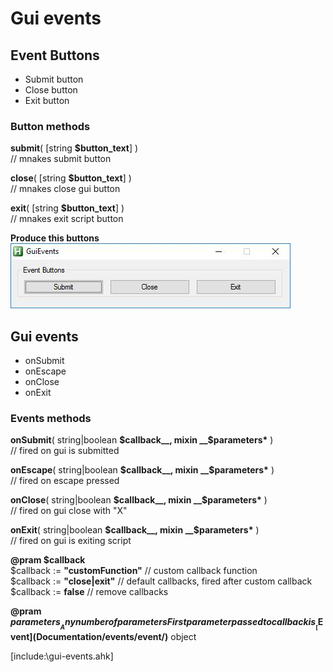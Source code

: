 # Gui events

## Event Buttons

* Submit button
* Close button
* Exit button

### Button methods

__submit__( [string __$button_text__] )  
//  mnakes submit button  

__close__( [string __$button_text__] )  
//  mnakes close gui button  

__exit__( [string __$button_text__] )  
//  mnakes exit script button  

__Produce this buttons__  
![event-buttons](https://github.com/vilbur/ahk-vilgui/blob/master/Documentation/events/gui/eventn-buttons.jpeg?raw=true "Event buttons")  

## Gui events

* onSubmit 
* onEscape
* onClose
* onExit

### Events methods

__onSubmit__( string|boolean __$callback__, mixin __$parameters*__ )  
// fired on gui is submitted  

__onEscape__( string|boolean __$callback__, mixin __$parameters*__ )  
// fired on escape pressed  

__onClose__( string|boolean __$callback__, mixin __$parameters*__ )  
// fired on gui close with "X"  

__onExit__( string|boolean __$callback__, mixin __$parameters*__ )  
// fired on gui is exiting script  

__@pram $callback__  
$callback := __"customFunction"__ // custom callback function  
$callback := __"close|exit"__ // default callbacks, fired after custom callback  
$callback := __false__ // remove callbacks  

__@pram $parameters__  
Any number of parameters  
First parameter passed to callback is __[$Event](Documentation/events/event/)__ object  

[include:\gui-events.ahk]  